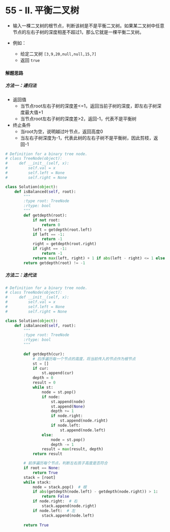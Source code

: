 
# 55 - II. 平衡二叉树

* 输入一棵二叉树的根节点，判断该树是不是平衡二叉树。如果某二叉树中任意节点的左右子树的深度相差不超过1，那么它就是一棵平衡二叉树。

* 例如：
    * 给定二叉树 `[3,9,20,null,null,15,7]`
    * 返回 `true`

#### 解题思路

##### 方法一：递归法

* 返回值
    * 当节点root左右子树的深度差<=1，返回当前子树的深度，即左右子树深度最大值+1
    * 当节点root左右子树的深度差>2，返回-1，代表不是平衡树
* 终止条件
    * 当root为空，说明越过叶节点，返回高度0
    * 当左右子树深度为-1，代表此树的左右子树不是平衡树，因此剪枝，返回-1


```python
# Definition for a binary tree node.
# class TreeNode(object):
#     def __init__(self, x):
#         self.val = x
#         self.left = None
#         self.right = None

class Solution(object):
    def isBalanced(self, root):
        """
        :type root: TreeNode
        :rtype: bool
        """
        def getdepth(root):
            if not root:
                return 0
            left = getdepth(root.left)
            if left == -1:
                return -1
            right = getdepth(root.right)
            if right == -1:
                return -1
            return max(left, right) + 1 if abs(left - right) <= 1 else -1
        return getdepth(root) != -1
```

##### 方法二：迭代法


```python
# Definition for a binary tree node.
# class TreeNode(object):
#     def __init__(self, x):
#         self.val = x
#         self.left = None
#         self.right = None

class Solution(object):
    def isBalanced(self, root):
        """
        :type root: TreeNode
        :rtype: bool
        """
        
        def getdepth(cur):
            # 后序遍历每一个节点的高度，将当前传入的节点作为根节点
            st = []
            if cur:
                st.append(cur)
            depth = 0
            result = 0
            while st:
                node = st.pop()
                if node:
                    st.append(node)
                    st.append(None)
                    depth += 1
                    if node.right:
                        st.append(node.right)
                    if node.left:
                        st.append(node.left)
                else:
                    node = st.pop()
                    depth -= 1
                result = max(result, depth)
            return result

        # 前序遍历每个节点，判断左右孩子高度是否符合
        if root == None:
            return True
        stack = [root]
        while stack:
            node = stack.pop()  # 根
            if abs(getdepth(node.left) - getdepth(node.right)) > 1:
                return False
            if node.right:  # 右
                stack.append(node.right)
            if node.left:  # 左
                stack.append(node.left)
            
        return True
```
